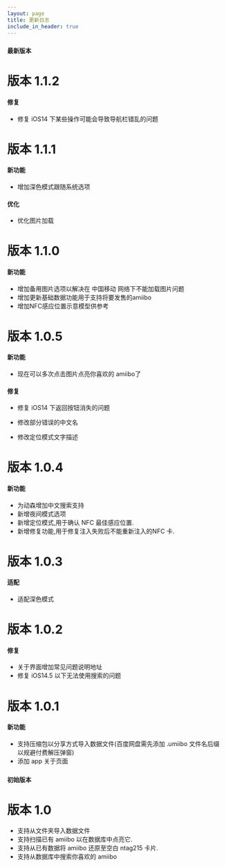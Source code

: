 ```yaml
---
layout: page
title: 更新日志
include_in_header: true
---
```

### `最新版本`
# **版本 1.1.2**
#### 修复
- 修复 iOS14 下某些操作可能会导致导航栏错乱的问题

# **版本 1.1.1**
#### 新功能
- 增加深色模式跟随系统选项
#### 优化
- 优化图片加载

# **版本 1.1.0**
#### 新功能
- 增加备用图片选项以解决在 中国移动 网络下不能加载图片问题
- 增加更新基础数据功能用于支持将要发售的amiibo
- 增加NFC感应位置示意模型供参考

# **版本 1.0.5**
#### 新功能
- 现在可以多次点击图片点亮你喜欢的 amiibo了


#### 修复
- 修复 iOS14 下返回按钮消失的问题

- 修改部分错误的中文名

- 修改定位模式文字描述

# **版本 1.0.4**
#### 新功能
- 为动森增加中文搜索支持
- 新增夜间模式选项
- 新增定位模式,用于确认 NFC 最佳感应位置.
- 新增修复功能,用于修复注入失败后不能重新注入的NFC 卡.

# **版本 1.0.3**
#### 适配
- 适配深色模式

# **版本 1.0.2**
#### 修复
- 关于界面增加常见问题说明地址
- 修复 iOS14.5 以下无法使用搜索的问题

# **版本 1.0.1**

#### 新功能
- 支持压缩包以分享方式导入数据文件(百度网盘需先添加 .umiibo 文件名后缀以规避付费解压弹窗)
- 添加 app 关于页面

### `初始版本`
# **版本 1.0**
- 支持从文件夹导入数据文件
- 支持扫描已有 amiibo 以在数据库中点亮它.
- 支持从已有数据将 amiibo 还原至空白 ntag215 卡片.
- 支持从数据库中搜索你喜欢的 amiibo
<br>